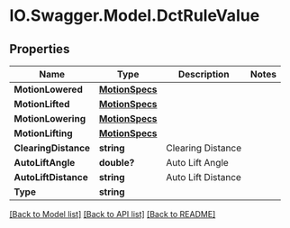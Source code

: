 # IO.Swagger.Model.DctRuleValue
## Properties

Name | Type | Description | Notes
------------ | ------------- | ------------- | -------------
**MotionLowered** | [**MotionSpecs**](MotionSpecs.md) |  | 
**MotionLifted** | [**MotionSpecs**](MotionSpecs.md) |  | 
**MotionLowering** | [**MotionSpecs**](MotionSpecs.md) |  | 
**MotionLifting** | [**MotionSpecs**](MotionSpecs.md) |  | 
**ClearingDistance** | **string** | Clearing Distance | 
**AutoLiftAngle** | **double?** | Auto Lift Angle | 
**AutoLiftDistance** | **string** | Auto Lift Distance | 
**Type** | **string** |  | 

[[Back to Model list]](../README.md#documentation-for-models) [[Back to API list]](../README.md#documentation-for-api-endpoints) [[Back to README]](../README.md)

